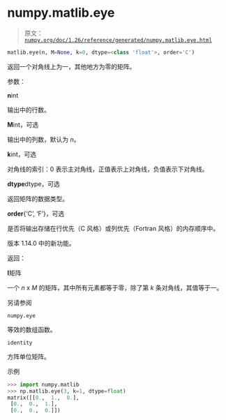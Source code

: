 # numpy.matlib.eye

> 原文：[`numpy.org/doc/1.26/reference/generated/numpy.matlib.eye.html`](https://numpy.org/doc/1.26/reference/generated/numpy.matlib.eye.html)

```py
matlib.eye(n, M=None, k=0, dtype=<class 'float'>, order='C')
```

返回一个对角线上为一，其他地方为零的矩阵。

参数：

**n**int

输出中的行数。

**M**int，可选

输出中的列数，默认为 *n*。

**k**int，可选

对角线的索引：0 表示主对角线，正值表示上对角线，负值表示下对角线。

**dtype**dtype，可选

返回矩阵的数据类型。

**order**{‘C’, ‘F’}，可选

是否将输出存储在行优先（C 风格）或列优先（Fortran 风格）的内存顺序中。

版本 1.14.0 中的新功能。

返回：

**I**矩阵

一个 *n* x *M* 的矩阵，其中所有元素都等于零，除了第 *k* 条对角线，其值等于一。

另请参阅

`numpy.eye`

等效的数组函数。

`identity`

方阵单位矩阵。

示例

```py
>>> import numpy.matlib
>>> np.matlib.eye(3, k=1, dtype=float)
matrix([[0.,  1.,  0.],
 [0.,  0.,  1.],
 [0.,  0.,  0.]]) 
```

